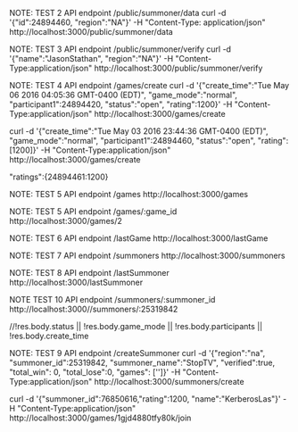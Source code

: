 
NOTE: TEST 2 API endpoint /public/summoner/data
curl -d '{"id":24894460, "region":"NA"}' -H "Content-Type: application/json" http://localhost:3000/public/summoner/data

NOTE: TEST 3 API endpoint /public/summoner/verify
curl -d '{"name":"JasonStathan", "region":"NA"}' -H "Content-Type:application/json" http://localhost:3000/public/summoner/verify

NOTE: TEST 4 API endpoint /games/create
curl -d '{"create_time":"Tue May 06 2016 04:05:36 GMT-0400 (EDT)", "game_mode":"normal", "participant1":24894420, "status":"open", "rating":1200}' -H "Content-Type:application/json" http://localhost:3000/games/create

curl -d '{"create_time":"Tue May 03 2016 23:44:36 GMT-0400 (EDT)", "game_mode":"normal", "participant1":24894460, "status":"open", "rating":[1200]}' -H "Content-Type:application/json" http://localhost:3000/games/create

"ratings":{24894461:1200}

NOTE: TEST 5 API endpoint /games
http://localhost:3000/games

NOTE: TEST 5 API endpoint /games/:game_id
http://localhost:3000/games/2

NOTE: TEST 6 API endpoint /lastGame
http://localhost:3000/lastGame

NOTE: TEST 7 API endpoint /summoners
http://localhost:3000/summoners

NOTE: TEST 8 API endpoint /lastSummoner
http://localhost:3000/lastSummoner

NOTE TEST 10 API endpoint /summoners/:summoner_id
http://localhost:3000//summoners/:25319842


//!res.body.status || !res.body.game_mode || !res.body.participants || !res.body.create_time

NOTE: TEST 9 API endpoint /createSummoner
curl -d '{"region":"na", "summoner_id":25319842, "summoner_name":"StopTV", "verified":true, "total_win": 0, "total_lose":0, "games": ['']}' -H "Content-Type:application/json" http://localhost:3000/summoners/create

curl -d '{"summoner_id":76850616,"rating":1200, "name":"KerberosLas"}' -H "Content-Type:application/json" http://localhost:3000/games/1gjd4880tfy80k/join

